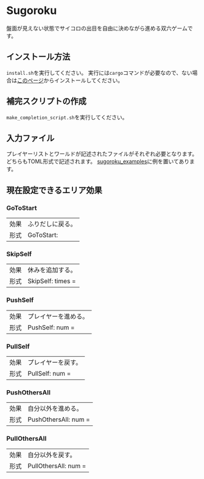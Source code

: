 # Sugoroku

盤面が見えない状態でサイコロの出目を自由に決めながら進める双六ゲームです。

## インストール方法

`install.sh`を実行してください。
実行には`cargo`コマンドが必要なので、ない場合は[このページ](https://www.rust-lang.org/ja/tools/install)からインストールしてください。

## 補完スクリプトの作成

`make_completion_script.sh`を実行してください。

## 入力ファイル

プレイヤーリストとワールドが記述されたファイルがそれぞれ必要となります。
どちらもTOML形式で記述されます。
[sugoroku\_examples](sugoroku_examples)に例を置いてあります。

## 現在設定できるエリア効果

### GoToStart

|||
|-|-|
|効果|ふりだしに戻る。|
|形式|GoToStart:|

### SkipSelf

|||
|-|-|
|効果|休みを追加する。|
|形式|SkipSelf: times = <u8>|

### PushSelf

|||
|-|-|
|効果|プレイヤーを進める。|
|形式|PushSelf: num = <usize>|

### PullSelf

|||
|-|-|
|効果|プレイヤーを戻す。|
|形式|PullSelf: num = <usize>|

### PushOthersAll

|||
|-|-|
|効果|自分以外を進める。|
|形式|PushOthersAll: num = <usize>|

### PullOthersAll

|||
|-|-|
|効果|自分以外を戻す。|
|形式|PullOthersAll: num = <usize>|
